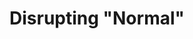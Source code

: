 --- 
layout: document
draft: false
title: Disrupting "Normal"
imageFeatured: sofedup-handbook.jpg
imageFeaturedAlt: >
 The cover of the handbook features an illustration of a man sitting in a wheelchair facing forward with arms outstretched to the side. His hands push apart the words, “handi” and “capped.”
docLink: https://docs.google.com/document/d/e/2PACX-1vS6LokfRxY_HchiM653ax3FHq3YAuNuOz1IDdh6uxyMxxBII87gIWO8ebPt2CA_wkOU-JE7PtJc0XmF/pub
docEmbed: >
 <iframe src="https://docs.google.com/document/d/e/2PACX-1vS6LokfRxY_HchiM653ax3FHq3YAuNuOz1IDdh6uxyMxxBII87gIWO8ebPt2CA_wkOU-JE7PtJc0XmF/pub?embedded=true" width="100%" height="1200px"></iframe>
--- 